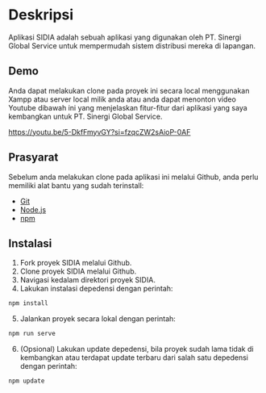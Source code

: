 # Deskripsi

Aplikasi SIDIA adalah sebuah aplikasi yang digunakan oleh PT. Sinergi Global Service untuk mempermudah sistem distribusi mereka di lapangan.

## Demo

Anda dapat melakukan clone pada proyek ini secara local menggunakan Xampp atau server local milik anda atau anda dapat menonton video Youtube dibawah ini yang menjelaskan fitur-fitur dari aplikasi yang saya kembangkan untuk PT. Sinergi Global Service.

https://youtu.be/5-DkfFmyvGY?si=fzqcZW2sAioP-0AF

## Prasyarat

Sebelum anda melakukan clone pada aplikasi ini melalui Github, anda perlu memiliki alat bantu yang sudah terinstall:

- [Git](https://git-scm.com/)
- [Node.js](https://nodejs.org/en)
- [npm](https://docs.npmjs.com/)
## Instalasi

1. Fork proyek SIDIA melalui Github.
2. Clone proyek SIDIA melalui Github.
3. Navigasi kedalam direktori proyek SIDIA.
4. Lakukan instalasi depedensi dengan perintah:
```bash
npm install
```
5. Jalankan proyek secara lokal dengan perintah:
```bash
npm run serve
```
6. (Opsional) Lakukan update depedensi, bila proyek sudah lama tidak di kembangkan atau terdapat update terbaru dari salah satu depedensi dengan perintah:
```bash
npm update
```